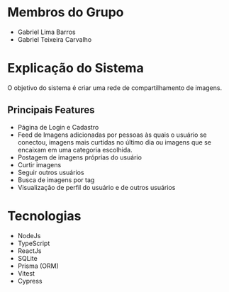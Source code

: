 # Membros do Grupo
- Gabriel Lima Barros
- Gabriel Teixeira Carvalho
# Explicação do Sistema
O objetivo do sistema é criar uma rede de compartilhamento de imagens.
## Principais Features
- Página de Login e Cadastro
- Feed de Imagens adicionadas por pessoas às quais o usuário se conectou, imagens mais curtidas no último dia ou imagens que se encaixam em uma categoria escolhida.
- Postagem de imagens próprias do usuário
- Curtir imagens
- Seguir outros usuários
- Busca de imagens por tag
- Visualização de perfil do usuário e de outros usuários
# Tecnologias
- NodeJs
- TypeScript
- ReactJs
- SQLite
- Prisma (ORM)
- Vitest 
- Cypress